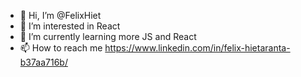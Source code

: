 - 👋 Hi, I’m @FelixHiet
- 👀 I’m interested in React
- 🌱 I’m currently learning more JS and React
- 📫 How to reach me https://www.linkedin.com/in/felix-hietaranta-b37aa716b/

<!---
FelixHiet/FelixHiet is a ✨ special ✨ repository because its `README.md` (this file) appears on your GitHub profile.
You can click the Preview link to take a look at your changes.
--->
